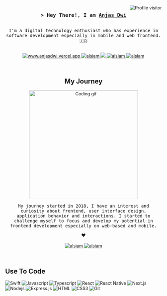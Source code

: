 <!--
<h2 align="center">
  Welcome to Al Siam World!
  <img src="https://media.giphy.com/media/hvRJCLFzcasrR4ia7z/giphy.gif" width="28">
</h2>
-->

<!--
<p align="center">
  <a href="https://github.com/alsiam"><img src="https://readme-typing-svg.herokuapp.com/?lines=Self%20Taught%20Programmer;Front%20End%20Developer;1.5%2B%20years%20of%20coding%20experience;Always%20learning%20new%20things&center=true&width=380&height=45"></a>
</p>

 -->

<a href="https://komarev.com/ghpvc/?username=anjasdwi">
  <img align="right" src="https://komarev.com/ghpvc/?username=anjasdwi&label=Visitors&color=0e75b6&style=flat" alt="Profile visitor" />
</a>

<!-- Intro  -->
<h3 align="center">
        <samp>&gt; Hey There!, I am
                <b><a target="_blank" href="https://anjasdwi.vercel.app">Anjas Dwi</a></b>
        </samp>
</h3>


<p align="center"> 
  <samp>
    <br>I'm a digital technology enthusiast who has experience in software development especially in mobile and web frontend. 🇮🇩<br>
    <br>
  </samp>
</p>

<p align="center">
 <a href="https://anjasdwi.vercel.app" target="blank">
  <img src="https://img.shields.io/badge/Website-56a035?style=for-the-badge&logo=vercel&logoColor=white" alt="www.anjasdwi.vercel.app" />
 </a>
 <a href="https://linkedin.com/in/al-siam" target="_blank">
  <img src="https://img.shields.io/badge/LinkedIn-1084db?style=for-the-badge&logo=linkedin&logoColor=white" alt="alsiam"/>
 </a>
 <a href="https://twitter.com/_alsiam" target="_blank">
  <img src="https://img.shields.io/badge/Twitter-56a035?style=for-the-badge&logo=twitter&logoColor=white" />
 </a>
 <a href="https://instagram.com/_alsiam" target="_blank">
  <img src="https://img.shields.io/badge/Instagram-1084db?style=for-the-badge&logo=instagram&logoColor=white" alt="alsiam" />
 </a> 
 <a href="https://facebook.com/alsiam.dev" target="_blank">
  <img src="https://img.shields.io/badge/Facebook-56a035?&style=for-the-badge&logo=facebook&logoColor=white" alt="alsiam"  />
  </a> 
</p>
<br />

<!-- About Section -->
 <h2 align="center"> My Journey </h2>
 
<p align="center">
 <img width="350" src="/assets/programmer.gif" alt="Coding gif" />

 <p align="center">
   <samp>
   My journey started in 2018, I have an interest and curiosity about frontend, user interface design, application behavior and interactions. I started to challenge myself to focus and develop my potential in frontend development especially on web-based and mobile.
   </samp>
 </p>
 <p align="center"> ❤️ </br></br>
   <a href="https://linkedin.com/in/al-siam" target="_blank">
    <img src="https://img.shields.io/badge/Swift-F05032?style=for-the-badge&logo=swift&logoColor=white" alt="alsiam"/>
   </a>
   <a href="https://linkedin.com/in/al-siam" target="_blank">
    <img src="https://img.shields.io/badge/Javascript-F0DB4F?style=for-the-badge&logo=javascript&logoColor=black" alt="alsiam"/>
   </a>
 </p>
</p>

<br/>

## Use To Code

![Swift](https://img.shields.io/badge/Swift-F05032?style=for-the-badge&labelColor=black&logo=swift&logoColor=F05032)
![Javascript](https://img.shields.io/badge/Javascript-F0DB4F?style=for-the-badge&labelColor=black&logo=javascript&logoColor=F0DB4F)
![Typescript](https://img.shields.io/badge/Typescript-007acc?style=for-the-badge&labelColor=black&logo=typescript&logoColor=007acc)
![React](https://img.shields.io/badge/-React-61DBFB?style=for-the-badge&labelColor=black&logo=react&logoColor=61DBFB)
![React Native](https://img.shields.io/badge/React_Native-20232A?style=for-the-badge&logo=react&logoColor=61DAFB)
![Next.js](https://img.shields.io/badge/next.js-000000?style=for-the-badge&logo=nextdotjs&logoColor=white)
![Nodejs](https://img.shields.io/badge/Nodejs-3C873A?style=for-the-badge&labelColor=black&logo=node.js&logoColor=3C873A)
![Express.js](https://img.shields.io/badge/Express.js-000000?style=for-the-badge&logo=express&logoColor=white)
![HTML](https://img.shields.io/badge/HTML5-E34F26?style=for-the-badge&logo=html5&logoColor=white)
![CSS3](https://img.shields.io/badge/CSS3-1572B6?style=for-the-badge&logo=css3&logoColor=white)
![Git](https://img.shields.io/badge/Git-F05032?style=for-the-badge&logo=git&logoColor=white)

<br/>
